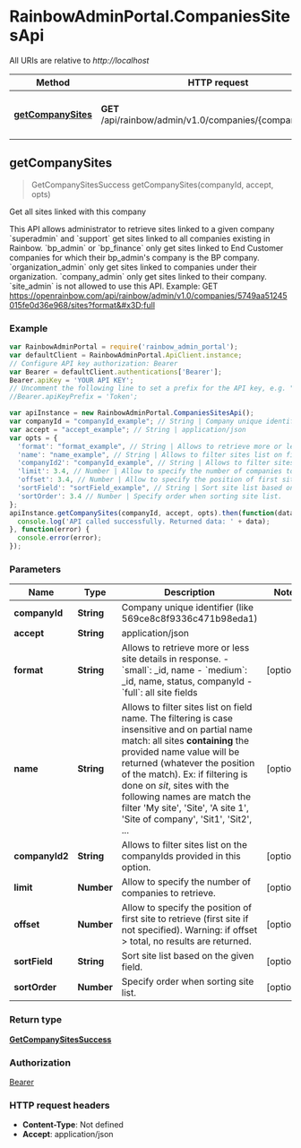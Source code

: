# RainbowAdminPortal.CompaniesSitesApi

All URIs are relative to *http://localhost*

Method | HTTP request | Description
------------- | ------------- | -------------
[**getCompanySites**](CompaniesSitesApi.md#getCompanySites) | **GET** /api/rainbow/admin/v1.0/companies/{companyId}/sites | Get all sites linked with this company



## getCompanySites

> GetCompanySitesSuccess getCompanySites(companyId, accept, opts)

Get all sites linked with this company

This API allows administrator to retrieve sites linked to a given company       &#x60;superadmin&#x60; and &#x60;support&#x60; get sites linked to all companies existing in Rainbow.    &#x60;bp_admin&#x60; or &#x60;bp_finance&#x60; only get sites linked to End Customer companies for which their bp_admin&#39;s company is the BP company.    &#x60;organization_admin&#x60; only get sites linked to companies under their organization.    &#x60;company_admin&#x60; only get sites linked to their company.    &#x60;site_admin&#x60; is not allowed to use this API.       Example: GET https://openrainbow.com/api/rainbow/admin/v1.0/companies/5749aa51245015fe0d36e968/sites?format&#x3D;full

### Example

```javascript
var RainbowAdminPortal = require('rainbow_admin_portal');
var defaultClient = RainbowAdminPortal.ApiClient.instance;
// Configure API key authorization: Bearer
var Bearer = defaultClient.authentications['Bearer'];
Bearer.apiKey = 'YOUR API KEY';
// Uncomment the following line to set a prefix for the API key, e.g. "Token" (defaults to null)
//Bearer.apiKeyPrefix = 'Token';

var apiInstance = new RainbowAdminPortal.CompaniesSitesApi();
var companyId = "companyId_example"; // String | Company unique identifier (like 569ce8c8f9336c471b98eda1)
var accept = "accept_example"; // String | application/json
var opts = {
  'format': "format_example", // String | Allows to retrieve more or less site details in response.    - `small`: _id, name    - `medium`: _id, name, status, companyId    - `full`: all site fields
  'name': "name_example", // String | Allows to filter sites list on field name.       The filtering is case insensitive and on partial name match: all sites **containing** the provided name value will be returned (whatever the position of the match).    Ex: if filtering is done on _sit_, sites with the following names are match the filter 'My site', 'Site', 'A site 1', 'Site of company', 'Sit1', 'Sit2', ...
  'companyId2': "companyId_example", // String | Allows to filter sites list on the companyIds provided in this option.
  'limit': 3.4, // Number | Allow to specify the number of companies to retrieve.
  'offset': 3.4, // Number | Allow to specify the position of first site to retrieve (first site if not specified). Warning: if offset > total, no results are returned.
  'sortField': "sortField_example", // String | Sort site list based on the given field.
  'sortOrder': 3.4 // Number | Specify order when sorting site list.
};
apiInstance.getCompanySites(companyId, accept, opts).then(function(data) {
  console.log('API called successfully. Returned data: ' + data);
}, function(error) {
  console.error(error);
});

```

### Parameters



Name | Type | Description  | Notes
------------- | ------------- | ------------- | -------------
 **companyId** | **String**| Company unique identifier (like 569ce8c8f9336c471b98eda1) | 
 **accept** | **String**| application/json | 
 **format** | **String**| Allows to retrieve more or less site details in response.    - &#x60;small&#x60;: _id, name    - &#x60;medium&#x60;: _id, name, status, companyId    - &#x60;full&#x60;: all site fields | [optional] 
 **name** | **String**| Allows to filter sites list on field name.       The filtering is case insensitive and on partial name match: all sites **containing** the provided name value will be returned (whatever the position of the match).    Ex: if filtering is done on _sit_, sites with the following names are match the filter &#39;My site&#39;, &#39;Site&#39;, &#39;A site 1&#39;, &#39;Site of company&#39;, &#39;Sit1&#39;, &#39;Sit2&#39;, ... | [optional] 
 **companyId2** | **String**| Allows to filter sites list on the companyIds provided in this option. | [optional] 
 **limit** | **Number**| Allow to specify the number of companies to retrieve. | [optional] 
 **offset** | **Number**| Allow to specify the position of first site to retrieve (first site if not specified). Warning: if offset &gt; total, no results are returned. | [optional] 
 **sortField** | **String**| Sort site list based on the given field. | [optional] 
 **sortOrder** | **Number**| Specify order when sorting site list. | [optional] 

### Return type

[**GetCompanySitesSuccess**](GetCompanySitesSuccess.md)

### Authorization

[Bearer](../README.md#Bearer)

### HTTP request headers

- **Content-Type**: Not defined
- **Accept**: application/json

